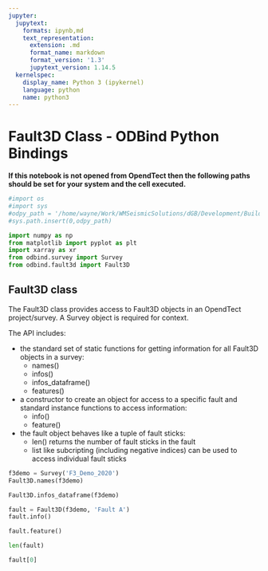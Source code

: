 ```yaml
---
jupyter:
  jupytext:
    formats: ipynb,md
    text_representation:
      extension: .md
      format_name: markdown
      format_version: '1.3'
      jupytext_version: 1.14.5
  kernelspec:
    display_name: Python 3 (ipykernel)
    language: python
    name: python3
---
```


# Fault3D Class - ODBind Python Bindings


**If this notebook is not opened from OpendTect then the following paths should be set for your system and the cell executed.**

```python
#import os
#import sys
#odpy_path = '/home/wayne/Work/WMSeismicSolutions/dGB/Development/Build/bin/od7.0/bin/python'
#sys.path.insert(0,odpy_path)
```

```python
import numpy as np
from matplotlib import pyplot as plt
import xarray as xr
from odbind.survey import Survey
from odbind.fault3d import Fault3D
```

## Fault3D class

The Fault3D class provides access to Fault3D objects in an OpendTect project/survey. A Survey object is required for context.

The API includes:
-  the standard set of static functions for getting information for all Fault3D objects in a survey:
    -  names()
    -  infos()
    -  infos_dataframe()
    -  features()
-  a constructor to create an object for access to a specific fault and standard instance functions to access information:
    -  info()
    -  feature()
-  the fault object behaves like a tuple of fault sticks:
    -  len() returns the number of fault sticks in the fault
    -  list like subcripting (including negative indices) can be used to access individual fault sticks


```python
f3demo = Survey('F3_Demo_2020')
Fault3D.names(f3demo)
```

```python
Fault3D.infos_dataframe(f3demo)
```

```python
fault = Fault3D(f3demo, 'Fault A')
fault.info()
```

```python
fault.feature()
```

```python
len(fault)
```

```python
fault[0]
```

